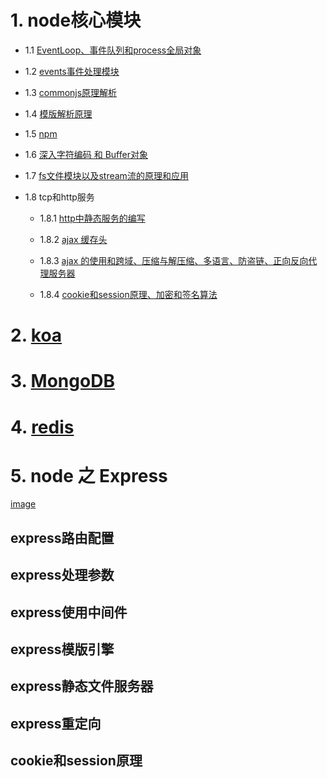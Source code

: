 # 1. node核心模块
- 1.1 [EventLoop、事件队列和process全局对象](https://github.com/olifer655/node/blob/master/2.%20global/README.md)

- 1.2 [events事件处理模块](https://github.com/olifer655/node/blob/master/3.%20events/README.md)

- 1.3 [commonjs原理解析](https://github.com/olifer655/node/blob/master/4.%20commonjs/README.md)

- 1.4 [模版解析原理](https://github.com/olifer655/node/blob/master/5.%20template/README.md)

- 1.5 [npm](https://github.com/olifer655/node/blob/master/6.%20npm%20/README.md)

- 1.6 [深入字符编码 和 Buffer对象](https://github.com/olifer655/node/blob/master/7.%20buffer/README.md)

- 1.7 [fs文件模块以及stream流的原理和应用](https://github.com/olifer655/node/blob/master/8.%20fsstream/README.md)

- 1.8 tcp和http服务

   - 1.8.1 [ http中静态服务的编写](https://github.com/olifer655/node/blob/master/9.%20http/README.md)
    
   - 1.8.2 [ajax 缓存头](https://github.com/olifer655/node/tree/master/10.%20cache)
    
   - 1.8.3 [ajax 的使用和跨域、压缩与解压缩、多语言、防盗链、正向反向代理服务器](https://github.com/olifer655/node/blob/master/11.%20ajax/README.md)
    
   - 1.8.4 [cookie和session原理、加密和签名算法](https://github.com/olifer655/node/blob/master/12.%20session/README.md)

# 2. [koa](https://github.com/olifer655/node/blob/master/koa/README.md)

# 3. [MongoDB](https://github.com/olifer655/node/blob/master/MongoDB/README.md)

# 4. [redis](https://github.com/olifer655/node/blob/master/Redis/README.md)

# 5. node 之 Express
[image](http://chuantu.xyz/t6/721/1583204637x2890186046.png)

## express路由配置
## express处理参数
## express使用中间件
## express模版引擎
## express静态文件服务器
## express重定向
## cookie和session原理
